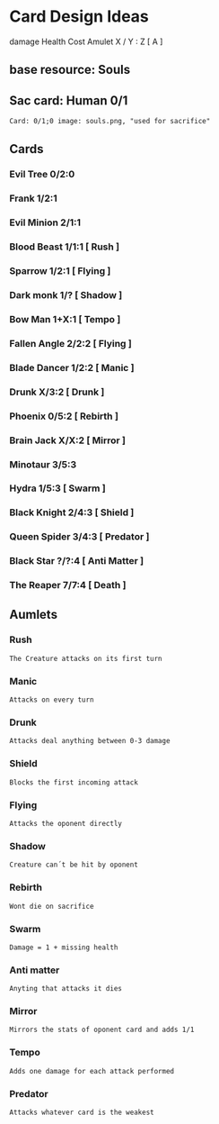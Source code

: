 
# Card Design Ideas

damage      Health      Cost    Amulet
    X    /    Y     :    Z       [ A ]

## base resource: Souls
## Sac card: Human 0/1
    Card: 0/1;0 image: souls.png, "used for sacrifice"

## Cards

### Evil Tree 0/2:0


### Frank 1/2:1     

### Evil Minion 2/1:1

### Blood Beast 1/1:1   [ Rush ]

### Sparrow 1/2:1       [ Flying ]

### Dark monk 1/?       [ Shadow ]

### Bow Man 1+X:1       [ Tempo ]


### Fallen Angle 2/2:2  [ Flying ]

### Blade Dancer 1/2:2  [ Manic ]

### Drunk X/3:2         [ Drunk ]

### Phoenix 0/5:2       [ Rebirth ]

### Brain Jack X/X:2    [ Mirror ]


### Minotaur 3/5:3

### Hydra   1/5:3       [ Swarm ]

### Black Knight 2/4:3  [ Shield ]

### Queen Spider  3/4:3 [ Predator ]


### Black Star ?/?:4    [ Anti Matter ]

### The Reaper 7/7:4    [ Death ]



## Aumlets

### Rush

    The Creature attacks on its first turn

### Manic

    Attacks on every turn

### Drunk

    Attacks deal anything between 0-3 damage

### Shield

    Blocks the first incoming attack

### Flying

    Attacks the oponent directly

### Shadow

    Creature can´t be hit by oponent

### Rebirth 

    Wont die on sacrifice

### Swarm

    Damage = 1 + missing health

### Anti matter

    Anyting that attacks it dies

### Mirror

    Mirrors the stats of oponent card and adds 1/1

### Tempo

    Adds one damage for each attack performed

### Predator

    Attacks whatever card is the weakest